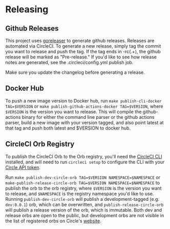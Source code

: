 # Releasing

## Github Releases

This project uses [goreleaser](https://goreleaser.com/) to generate github releases. Releases are automated via CircleCI. To generate a new release, simply tag the commit you want to release and push the tag. If the tag ends in -rc(.+), the github release will be marked as "Pre-release." If you'd like to see how release notes are generated, see the .circleci/config.yml publish job.

Make sure you update the changelog before generating a release.

## Docker Hub

To push a new image version to Docker hub, run `make publish-cli-docker TAG=$VERSION` or `make publish-github-actions-docker TAG=$VERSION`, where `$VERSION` is the version you want to release. This will compile the github-actions binary for either the command line parser or the github actions parser, build a new image with your version tagged, and also point latest at that tag and push both latest and $VERSION to docker hub.

## CircleCI Orb Registry

To publish the CircleCI Orb to the Orb registry, you'll need the [CircleCI CLI](https://circleci.com/docs/2.0/local-cli/) installed, and will need to run `circleci setup` to configure the CLI with your [Circle API token](https://circleci.com/account/api).

Run `make publish-dev-circle-orb TAG=$VERSION NAMESPACE=$NAMESPACE` or `make-publish-release-circle-orb TAG=$VERSION NAMESPACE=$NAMESPACE` to publish the orb to the orb registry, where `$VERSION` is the version you want to release, and `$NAMESPACE` is the registry namespace you'd like to use. Running `publish-dev-circle-orb` will publish a development-tagged (e.g. `dev:0.0.1`) orb, which can be overwritten, and `publish-release-circle-orb` will publish a release version of the orb, which is immutable. Both dev and release orbs are open to the public, but development orbs are not visible in the list of registered orbs on Circle's [website](https://circleci.com/orbs/registry/?showAll=true).